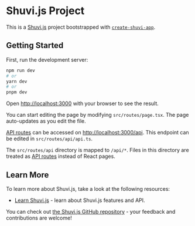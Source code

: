 # Shuvi.js Project

This is a [Shuvi.js](https://shuvijs.github.io/shuvijs.org/) project bootstrapped with [`create-shuvi-app`](https://github.com/shuvijs/create-shuvi-app).

## Getting Started

First, run the development server:

```bash
npm run dev
# or
yarn dev
# or
pnpm dev
```

Open [http://localhost:3000](http://localhost:3000) with your browser to see the result.

You can start editing the page by modifying `src/routes/page.tsx`. The page auto-updates as you edit the file.

[API routes](https://shuvijs.github.io/shuvijs.org/docs/guide/Routes#api-routes) can be accessed on [http://localhost:3000/api](http://localhost:3000/api). This endpoint can be edited in `src/routes/api/api.ts`.

The `src/routes/api` directory is mapped to `/api/*`. Files in this directory are treated as [API routes](https://shuvijs.github.io/shuvijs.org/docs/guide/Routes#api-routes) instead of React pages.

## Learn More

To learn more about Shuvi.js, take a look at the following resources:

- [Learn Shuvi.js](https://shuvijs.github.io/shuvijs.org/) - learn about Shuvi.js features and API.

You can check out [the Shuvi.js GitHub repository](https://github.com/shuvijs/shuvi/) - your feedback and contributions are welcome!
